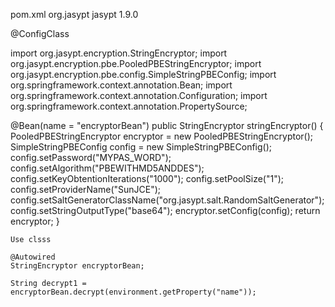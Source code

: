 pom.xml
		<dependency>
		    <groupId>org.jasypt</groupId>
		    <artifactId>jasypt</artifactId>
		    <version>1.9.0</version>
		</dependency>
        
   
   
   @ConfigClass
   
   import org.jasypt.encryption.StringEncryptor;
import org.jasypt.encryption.pbe.PooledPBEStringEncryptor;
import org.jasypt.encryption.pbe.config.SimpleStringPBEConfig;
import org.springframework.context.annotation.Bean;
import org.springframework.context.annotation.Configuration;
import org.springframework.context.annotation.PropertySource;

   @Bean(name = "encryptorBean")
	public StringEncryptor stringEncryptor() {
	    PooledPBEStringEncryptor encryptor = new PooledPBEStringEncryptor();
	    SimpleStringPBEConfig config = new SimpleStringPBEConfig();
	    config.setPassword("MYPAS_WORD");
	    config.setAlgorithm("PBEWITHMD5ANDDES");
	    config.setKeyObtentionIterations("1000");
	    config.setPoolSize("1");
	    config.setProviderName("SunJCE");
	    config.setSaltGeneratorClassName("org.jasypt.salt.RandomSaltGenerator");
	    config.setStringOutputType("base64");
	    encryptor.setConfig(config);
	    return encryptor;
	}
    
    Use clsss
    
    @Autowired
	StringEncryptor encryptorBean;
    
    String decrypt1 = encryptorBean.decrypt(environment.getProperty("name"));
